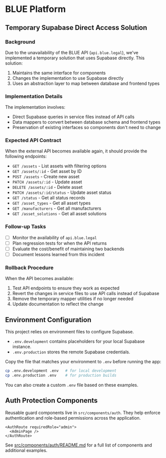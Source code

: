 
# BLUE Platform

## Temporary Supabase Direct Access Solution

### Background
Due to the unavailability of the BLUE API (`api.blue.legal`), we've implemented a temporary solution that uses Supabase directly. This solution:

1. Maintains the same interface for components
2. Changes the implementation to use Supabase directly
3. Uses an abstraction layer to map between database and frontend types

### Implementation Details

The implementation involves:

- Direct Supabase queries in service files instead of API calls
- Data mappers to convert between database schema and frontend types
- Preservation of existing interfaces so components don't need to change

### Expected API Contract

When the external API becomes available again, it should provide the following endpoints:

- `GET /assets` - List assets with filtering options
- `GET /assets/:id` - Get asset by ID
- `POST /assets` - Create new asset
- `PATCH /assets/:id` - Update asset
- `DELETE /assets/:id` - Delete asset
- `PATCH /assets/:id/status` - Update asset status
- `GET /status` - Get all status records
- `GET /asset_types` - Get all asset types
- `GET /manufacturers` - Get all manufacturers
- `GET /asset_solutions` - Get all asset solutions

### Follow-up Tasks

- [ ] Monitor the availability of `api.blue.legal`
- [ ] Plan regression tests for when the API returns
- [ ] Evaluate the cost/benefit of maintaining two backends
- [ ] Document lessons learned from this incident

### Rollback Procedure

When the API becomes available:

1. Test API endpoints to ensure they work as expected
2. Revert the changes in service files to use API calls instead of Supabase
3. Remove the temporary mapper utilities if no longer needed
4. Update documentation to reflect the change

## Environment Configuration

This project relies on environment files to configure Supabase.

- `.env.development` contains placeholders for your local Supabase instance.
- `.env.production` stores the remote Supabase credentials.

Copy the file that matches your environment to `.env` before running the app:

```bash
cp .env.development .env   # for local development
cp .env.production .env    # for production builds
```

You can also create a custom `.env` file based on these examples.


## Auth Protection Components

Reusable guard components live in `src/components/auth`. They help enforce authentication and role-based permissions across the application.

```tsx
<AuthRoute requiredRole="admin">
  <AdminPage />
</AuthRoute>
```

See [src/components/auth/README.md](src/components/auth/README.md) for a full list of components and additional examples.

